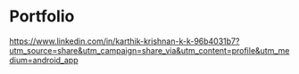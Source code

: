 # Portfolio

https://www.linkedin.com/in/karthik-krishnan-k-k-96b4031b7?utm_source=share&utm_campaign=share_via&utm_content=profile&utm_medium=android_app
